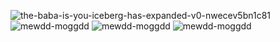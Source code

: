 ![the-baba-is-you-iceberg-has-expanded-v0-nwecev5bn1c81](https://github.com/user-attachments/assets/349ced8d-da5a-41c5-98f3-274a8564c5d6)
![mewdd-moggdd](https://github.com/user-attachments/assets/db8b47ac-83fa-45ab-b074-514dd51c9323)
![mewdd-moggdd](https://github.com/user-attachments/assets/db8b47ac-83fa-45ab-b074-514dd51c9323)
![mewdd-moggdd](https://github.com/user-attachments/assets/db8b47ac-83fa-45ab-b074-514dd51c9323)
